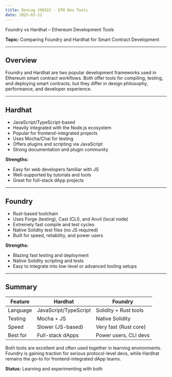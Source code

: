 ```yaml
---
title: DevLog 250322 - ETH Dev Tools
date: 2025-03-22
---
```

Foundry vs Hardhat – Ethereum Development Tools

**Topic:** Comparing Foundry and Hardhat for Smart Contract Development

---

## Overview
Foundry and Hardhat are two popular development frameworks used in Ethereum smart contract workflows. Both offer tools for compiling, testing, and deploying smart contracts, but they differ in design philosophy, performance, and developer experience.

---

## Hardhat
- JavaScript/TypeScript-based
- Heavily integrated with the Node.js ecosystem
- Popular for frontend-integrated projects
- Uses Mocha/Chai for testing
- Offers plugins and scripting via JavaScript
- Strong documentation and plugin community

**Strengths:**
- Easy for web developers familiar with JS
- Well-supported by tutorials and tools
- Great for full-stack dApp projects

---

## Foundry
- Rust-based toolchain
- Uses Forge (testing), Cast (CLI), and Anvil (local node)
- Extremely fast compile and test cycles
- Native Solidity test files (no JS required)
- Built for speed, reliability, and power users

**Strengths:**
- Blazing fast testing and deployment
- Native Solidity scripting and tests
- Easy to integrate into low-level or advanced tooling setups

---

## Summary
| Feature            | Hardhat              | Foundry                |
|--------------------|----------------------|------------------------|
| Language           | JavaScript/TypeScript| Solidity + Rust tools  |
| Testing            | Mocha + JS           | Native Solidity        |
| Speed              | Slower (JS-based)    | Very fast (Rust core)  |
| Best for           | Full-stack dApps     | Power users, CLI devs  |

Both tools are excellent and often used together in learning environments. Foundry is gaining traction for serious protocol-level devs, while Hardhat remains the go-to for frontend-integrated dApp teams.

**Status:** Learning and experimenting with both

